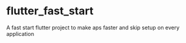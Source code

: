 # flutter_fast_start
 A fast start flutter project to make aps faster and skip setup on every application
